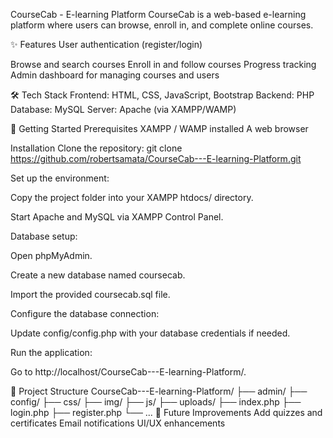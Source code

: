 CourseCab - E-learning Platform
CourseCab is a web-based e-learning platform where users can browse, enroll in, and complete online courses.

✨ Features
User authentication (register/login)

Browse and search courses
Enroll in and follow courses
Progress tracking
Admin dashboard for managing courses and users

🛠️ Tech Stack
Frontend: HTML, CSS, JavaScript, Bootstrap
Backend: PHP
Database: MySQL
Server: Apache (via XAMPP/WAMP)

🚀 Getting Started
Prerequisites
XAMPP / WAMP installed
A web browser

Installation
Clone the repository:
git clone https://github.com/robertsamata/CourseCab---E-learning-Platform.git

Set up the environment:

Copy the project folder into your XAMPP htdocs/ directory.

Start Apache and MySQL via XAMPP Control Panel.

Database setup:

Open phpMyAdmin.

Create a new database named coursecab.

Import the provided coursecab.sql file.

Configure the database connection:

Update config/config.php with your database credentials if needed.

Run the application:

Go to http://localhost/CourseCab---E-learning-Platform/.

📂 Project Structure
CourseCab---E-learning-Platform/
├── admin/
├── config/
├── css/
├── img/
├── js/
├── uploads/
├── index.php
├── login.php
├── register.php
└── ...
🎯 Future Improvements
Add quizzes and certificates
Email notifications
UI/UX enhancements
